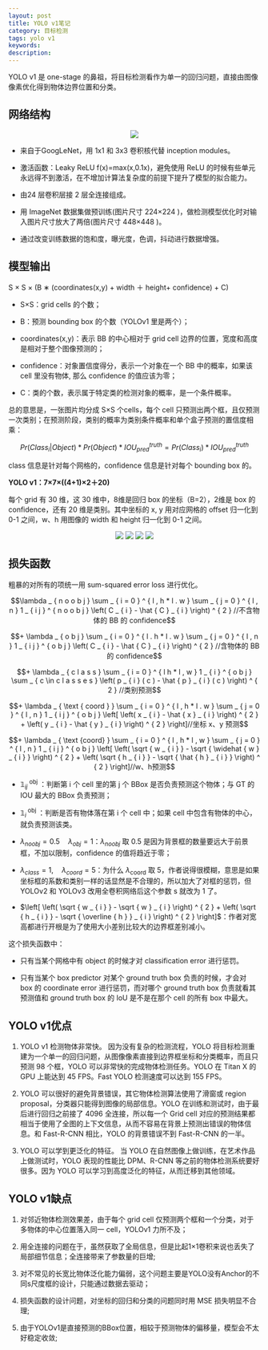 ```yaml
---
layout: post
title: YOLO v1笔记
category: 目标检测
tags: yolo v1
keywords:
description:
---
```


YOLO v1 是 one-stage 的鼻祖，将目标检测看作为单一的回归问题，直接由图像像素优化得到物体边界位置和分类。

## 网络结构

<center>

<img src="https://raw.githubusercontent.com/chiemon/chiemon.github.io/master/img/YOLO/v1-1.png">

</center>

- 来自于GoogLeNet，用 1x1 和 3x3 卷积核代替 inception modules。

- 激活函数：Leaky ReLU f(x)=max(x,0.1x)，避免使用 ReLU 的时候有些单元永远得不到激活，在不增加计算法复杂度的前提下提升了模型的拟合能力。

- 由24 层卷积层接 2 层全连接组成。

- 用 ImageNet 数据集做预训练(图片尺寸 224×224 )，做检测模型优化时对输入图片尺寸放大了两倍(图片尺寸 448×448 )。

- 通过改变训练数据的饱和度，曝光度，色调，抖动进行数据增强。

## 模型输出

S × S × (B ∗ (coordinates(x,y) + width ＋ height+ confidence) + C)

- S×S：grid cells 的个数；

- B：预测 bounding box 的个数（YOLOv1 里是两个）；

- coordinates(x,y)：表示 BB 的中心相对于 grid cell 边界的位置，宽度和高度是相对于整个图像预测的；

- confidence：对象置信度得分，表示一个对象在一个 BB 中的概率，如果该 cell 里没有物体, 那么 confidence 的值应该为零；

- C：类的个数，表示属于特定类的检测对象的概率，是一个条件概率。

总的意思是，一张图片均分成 S×S 个cells，每个 cell 只预测出两个框，且仅预测一次类别；在预测阶段，类别的概率为类别条件概率和单个盒子预测的置信度相乘：

$$Pr\left ( Class_{i} |Object \right ) \ast Pr\left ( Object \right ) \ast IOU_{pred}^{truth} = Pr\left ( Class_{i} \right ) \ast IOU_{pred}^{truth}$$

class 信息是针对每个网格的，confidence 信息是针对每个 bounding box 的。

**YOLO v1：7×7×((4+1)×2＋20)** 

每个 grid 有 30 维，这 30 维中，8维是回归 box 的坐标（B=2），2维是 box 的 confidence，还有 20 维是类别。其中坐标的 x, y 用对应网格的 offset 归一化到 0-1 之间，w、h 用图像的 width 和 height 归一化到 0-1 之间。

<center>

<img src="https://raw.githubusercontent.com/chiemon/chiemon.github.io/master/img/YOLO/v1-2.png">

<img src="https://raw.githubusercontent.com/chiemon/chiemon.github.io/master/img/YOLO/v1-3.png">

<img src="https://raw.githubusercontent.com/chiemon/chiemon.github.io/master/img/YOLO/v1-4.png">

<img src="https://raw.githubusercontent.com/chiemon/chiemon.github.io/master/img/YOLO/v1-5.png">

</center>

## 损失函数

粗暴的对所有的项统一用 sum-squared error loss 进行优化。


$$\lambda _ { n o o b j } \sum _ { i = 0 } ^ { l , h * l . w } \sum _ { j = 0 } ^ { l , n } 1 _ { i j } ^ { n o o b j } \left( C _ { i } - \hat { C } _ { i } \right) ^ { 2 } //不含物体的 BB 的 confidence$$

$$+ \lambda _ { o b j } \sum _ { i = 0 } ^ { l . h * l . w } \sum _ { j = 0 } ^ { l , n } 1 _ { i j } ^ { o b j } \left( C _ { i } - \hat { C } _ { i } \right) ^ { 2 } //含物体的 BB 的 confidence$$

$$+ \lambda _ { c l a s s } \sum _ { i = 0 } ^ { l h * l , w } 1 _ { i } ^ { o b j } \sum _ { c \in c l a s s e s } \left( p _ { i } ( c ) - \hat { p } _ { i } ( c ) \right) ^ { 2 } //类别预测$$

$$+ \lambda _ { \text { coord } } \sum _ { i = 0 } ^ { l , h * l . w } \sum _ { j = 0 } ^ { l , n } 1 _ { i j } ^ { o b j } \left[ \left( x _ { i } - \hat { x } _ { i } \right) ^ { 2 } + \left( y _ { i } - \hat { y } _ { i } \right) ^ { 2 } \right]//坐标 x、y 预测$$

$$+ \lambda _ { \text {coord} } \sum _ { i = 0 } ^ { l , h * l , w } \sum _ { j = 0 } ^ { l , n } 1 _ { i j } ^ { o b j } \left[ \left( \sqrt { w _ { i } } - \sqrt { \widehat { w } _ { i } } \right) ^ { 2 } + \left( \sqrt { h _ { i } } - \sqrt { \hat { h } _ { i } } \right) ^ { 2 } \right]//w、h预测$$

- $\mathbb { 1 } _ { i j } ^ { \text { obj } }$：判断第 i 个 cell 里的第 j 个 BBox 是否负责预测这个物体；与 GT 的 IOU 最大的 BBox 负责预测；

- $\mathbb { 1 } _ { i } ^ { \text { obj } }$：判断是否有物体落在第 i 个 cell 中；如果 cell 中包含有物体的中心，就负责预测该类。

- $\lambda _ { n o o b j } = 0.5 \quad \lambda _ { o b j } = 1$：$\lambda _ { n o o b j }$ 取 0.5 是因为背景框的数量要远大于前景框，不加以限制，confidence 的值将趋近于零；

- $\lambda _ { c l a s s } = 1 , \quad \lambda _ { c o o r d } = 5$：为什么 $\lambda _ { \text {coord} }$ 取 5，作者说得很模糊，意思是如果坐标框的系数和类别一样的话显然是不合理的，所以加大了对框的惩罚，但 YOLOv2 和 YOLOv3 改用全卷积网络后这个参数 s 就改为 1 了。

- $\left[ \left( \sqrt { w _ { i } } - \sqrt { w } _ { i } \right) ^ { 2 } + \left( \sqrt { h _ { i } } - \sqrt { \overline { h } } _ { i } \right) ^ { 2 } \right]$：作者对宽高都进行开根是为了使用大小差别比较大的边界框差别减小。

这个损失函数中：

- 只有当某个网格中有 object 的时候才对 classification error 进行惩罚。

- 只有当某个 box predictor 对某个 ground truth box 负责的时候，才会对 box 的 coordinate error 进行惩罚，而对哪个 ground truth box 负责就看其预测值和 ground truth box 的 IoU 是不是在那个 cell 的所有 box 中最大。

## YOLO v1优点

1. YOLO v1 检测物体非常快。 因为没有复杂的检测流程，YOLO 将目标检测重建为一个单一的回归问题，从图像像素直接到边界框坐标和分类概率，而且只预测 98 个框，YOLO 可以非常快的完成物体检测任务。YOLO 在 Titan X 的 GPU 上能达到 45 FPS。Fast YOLO 检测速度可以达到 155 FPS。

2. YOLO 可以很好的避免背景错误，其它物体检测算法使用了滑窗或 region proposal，分类器只能得到图像的局部信息。YOLO 在训练和测试时，由于最后进行回归之前接了 4096 全连接，所以每一个 Grid cell 对应的预测结果都相当于使用了全图的上下文信息，从而不容易在背景上预测出错误的物体信息。和 Fast-R-CNN 相比，YOLO 的背景错误不到 Fast-R-CNN 的一半。

3. YOLO 可以学到更泛化的特征。 当 YOLO 在自然图像上做训练，在艺术作品上做测试时，YOLO 表现的性能比 DPM、R-CNN 等之前的物体检测系统要好很多。因为 YOLO 可以学习到高度泛化的特征，从而迁移到其他领域。

## YOLO v1缺点

1. 对邻近物体检测效果差，由于每个 grid cell 仅预测两个框和一个分类，对于  多物体的中心位置落入同一 cell，YOLOv1 力所不及；

2. 用全连接的问题在于，虽然获取了全局信息，但是比起1×1卷积来说也丢失了局部细节信息；全连接带来了参数量的巨增;

3. 对不常见的长宽比物体泛化能力偏弱，这个问题主要是YOLO没有Anchor的不同s尺度框的设计，只能通过数据去驱动；

4. 损失函数的设计问题，对坐标的回归和分类的问题同时用 MSE 损失明显不合理;

4. 由于YOLOv1是直接预测的BBox位置，相较于预测物体的偏移量，模型会不太好稳定收敛;
